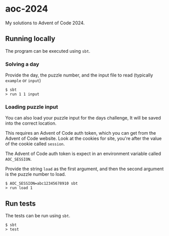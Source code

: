 # aoc-2024

My solutions to Advent of Code 2024.

## Running locally

The program can be executed using `sbt`.

### Solving a day

Provide the day, the puzzle number, and the input file to read (typically `example` or `input`)

```shell
$ sbt
> run 1 1 input
```

### Loading puzzle input

You can also load your puzzle input for the days challenge, It will be saved into the correct location.

This requires an Advent of Code auth token, which you can get from the Advent of Code website. Look at the cookies for site, you're after the value of the cookie called `session`.

The Advent of Code auth token is expect in an environment variable called `AOC_SESSION`.

Provide the string `load` as the first argument, and then the second argument is the puzzle number to load.

```shell
$ AOC_SESSION=abc12345678910 sbt
> run load 1
```

## Run tests

The tests can be run using `sbt`.

```shell
$ sbt
> test
```
